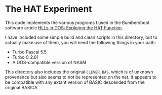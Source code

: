 # The HAT Experiment

This code implements the various programs I used in the Bumbershoot software article [HLLs in DOS: Exploring the HAT Function](https://bumbershootsoft.wordpress.com/2016/11/06/hlls-in-dos-exploring-the-hat-function/).

I have included some simple build and clean scripts in this directory, but to actually make use of them, you will need the following things in your path:

 * Turbo Pascal 5.5
 * Turbo C 2.01
 * A DOS-compatible version of NASM

This directory also includes the original `CLEVER.BAS`, which is of unknown provenance but also seems to not be represented on the net. It appears to be compatible with any extant version of BASIC descended from the original BASICA.
